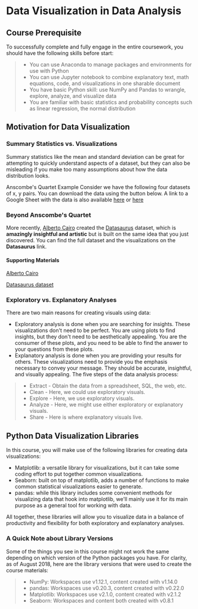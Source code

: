 # Data Visualization in Data Analysis

## Course Prerequisite
To successfully complete and fully engage in the entire coursework, you should have the following skills before start:

>- You can use Anaconda to manage packages and environments for use with Python
>- You can use Jupyter notebook to combine explanatory text, math equations, code, and visualizations in one sharable document
>- You have basic Python skill: use NumPy and Pandas to wrangle, explore, analyze, and visualize data
>- You are familiar with basic statistics and probability concepts such as linear regression, the normal distribution


## Motivation for Data Visualization

### Summary Statistics vs. Visualizations
Summary statistics like the mean and standard deviation can be great for attempting to quickly understand aspects of a dataset, but they can also be misleading if you make too many assumptions about how the data distribution looks.

Anscombe's Quartet Example
Consider we have the following four datasets of x, y pairs. You can download the data using the button below. A link to a Google Sheet with the data is also available [here](https://view.officeapps.live.com/op/view.aspx?src=https%3A%2F%2Fs3.amazonaws.com%2Fvideo.udacity-data.com%2Ftopher%2F2018%2FSeptember%2F5b982e04_anscombes-quartet%2Fanscombes-quartet.xlsx&wdOrigin=BROWSELINK)
or [here](https://docs.google.com/spreadsheets/d/17Ec80nOP79w4qHIQhX8FXAGOpUhkU89Do9sEZP2Xgkg/edit#gid=0)

### Beyond Anscombe's Quartet
More recently, [Alberto Cairo](http://albertocairo.com/) created the [Datasaurus](https://www.autodesk.com/research/publications/same-stats-different-graphs) dataset, 
which is **amazingly insightful and artistic** but is built on the same idea that you just discovered. 
You can find the full dataset and the visualizations on the **Datasaurus** link.

#### Supporting Materials
[Alberto Cairo](https://video.udacity-data.com/topher/2019/November/5dc49f25_albertocairo.com/albertocairo.com.pdf)

[Datasaurus dataset](https://video.udacity-data.com/topher/2019/November/5dc49fcf_samestats-differentgraphs/samestats-differentgraphs.pdf)


### Exploratory vs. Explanatory Analyses
There are two main reasons for creating visuals using data:

- Exploratory analysis is done when you are searching for insights. These visualizations don't need to be perfect. You are using plots to find insights, but they don't need to be aesthetically appealing. You are the consumer of these plots, and you need to be able to find the answer to your questions from these plots.
- Explanatory analysis is done when you are providing your results for others. These visualizations need to provide you the emphasis necessary to convey your message. They should be accurate, insightful, and visually appealing.
The five steps of the data analysis process:

>- Extract - Obtain the data from a spreadsheet, SQL, the web, etc.
>- Clean - Here, we could use exploratory visuals.
>- Explore - Here, we use exploratory visuals.
>- Analyze - Here, we might use either exploratory or explanatory visuals.
>- Share - Here is where explanatory visuals live.

## Python Data Visualization Libraries
In this course, you will make use of the following libraries for creating data visualizations:

- Matplotlib: a versatile library for visualizations, but it can take some coding effort to put together common visualizations.
- Seaborn: built on top of matplotlib, adds a number of functions to make common statistical visualizations easier to generate.
- pandas: while this library includes some convenient methods for visualizing data that hook into matplotlib, we'll mainly use it for its main purpose as a general tool for working with data.

All together, these libraries will allow you to visualize data in a balance of productivity and flexibility for both exploratory and explanatory analyses.

### A Quick Note about Library Versions
Some of the things you see in this course might not work the same depending on which version of the Python packages you have. For clarity, as of August 2018, here are the library versions that were used to create the course materials:

>- NumPy: Workspaces use v1.12.1, content created with v1.14.0
>- pandas: Workspaces use v0.20.3, content created with v0.22.0
>- Matplotlib: Workspaces use v2.1.0, content created with v2.1.2
>- Seaborn: Workspaces and content both created with v0.8.1












